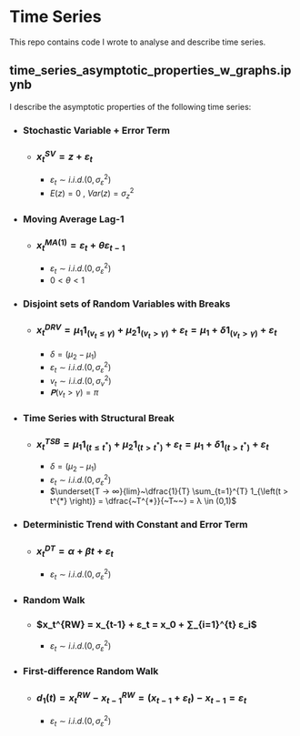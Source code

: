# Time Series

This repo contains code I wrote to analyse and describe time series.

## time_series_asymptotic_properties_w_graphs.ipynb
I describe the asymptotic properties of the following time series:
* ### Stochastic Variable + Error Term
    * ### $x_t^{SV} = z + ε_t$
        - $ε_t∼i.i.d.(0,σ_{ε}^{2})$
        - $E(z) = 0$ , $Var(z) = σ_{z}^{2}$

* ### Moving Average Lag-1
    * ### $x_t^{MA(1)} = ε_t + θε_{t-1}$
        - $ε_t∼i.i.d.(0,σ_{ε}^{2})$
        - $0 < θ < 1$

* ### Disjoint sets of Random Variables with Breaks
    *  ### $x_t^{DRV} = μ_1 1_{\left(v_t ≤ γ \right)} + μ_2 1_{\left(v_t > γ \right)} + ɛ_t = μ_1 + δ 1_{\left(v_t > γ \right)}  + ɛ_t$
        - $δ = (μ_2 - μ_1)$
        - $ε_t∼i.i.d.(0,σ_{ε}^{2})$
        - $v_t∼i.i.d.(0,σ_{v}^{2})$
        - $𝐏(v_t > γ) = π$

* ### Time Series with Structural Break
    * ### $x_t^{TSB} = μ_1 1_{\left(t ≤ t^{*} \right)} + μ_2 1_{\left(t > t^{*} \right)} + ɛ_t = μ_1 + δ 1_{\left(t > t^{*} \right)}  + ɛ_t$
        - $δ = (μ_2 - μ_1)$
        - $ε_t∼i.i.d.(0,σ_{ε}^{2})$
        - $\underset{T → ∞}{lim}~\dfrac{1}{T} \sum_{t=1}^{T} 1_{\left(t > t^{*} \right)} = \dfrac{~T^{*}}{~T~~} = λ \in (0,1)$

* ### Deterministic Trend with Constant and Error Term
    *  ### $x_t^{DT} = α + βt + ε_t$
        - $ε_t∼i.i.d.(0,σ_{ε}^{2})$

* ### Random Walk
    * ### $x_t^{RW} = x_{t-1} + ε_t = x_0 + ∑_{i=1}^{t} ε_i$
        - $ε_t∼i.i.d.(0,σ_{ε}^{2})$

* ### First-difference Random Walk
    * ### $d_1(t) = x_t^{RW} - x_{t-1}^{RW} = (x_{t-1} + ε_t) - x_{t-1} = ε_t$
        - $ε_t∼i.i.d.(0,σ_{ε}^{2})$
